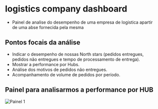# logistics company dashboard
- Painel de analise do desempenho de uma empresa de logistica apartir de uma abse fornecida pela mesma

## Pontos focais da análise
* Indicar o desempenho de nossas North stars (pedidos entregues, pedidos não entregues e tempo de processamento de entrega).
* Mostrar a performance por Hubs.
* Análise dos motivos de pedidos não entregues.
* Acompanhamento de volume de pedidos por período. 

## Painel para analisarmos a performance por HUB
![Painel 1]([https://github.com/ClaudioBarreira97/logistics_company_dashboard/assets/95508038/f8efa61c-38b1-4bd7-b1a8-f10ad4ceed26](https://github.com/ClaudioBarreira97/logistics_company_dashboard/blob/main/Painel_1.png))



